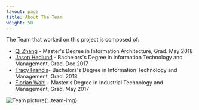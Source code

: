 ```yaml
---
layout: page
title: About The Team
weight: 50
---
```


The Team that worked on this project is composed of:
- [Qi Zhang](mailto:qzhang79@hawk.iit.edu) - Master's Degree in Information Architecture, Grad. May 2018
- [Jason Hedlund](mailto:jhedlund@hawk.iit.edu) - Bachelors's Degree in Information Technology and Management, Grad. Dec 2017
- [Tracy Francis](mailto:tfranci2@hawk.iit.edu)- Bachelors's Degree in Information Technology and Management, Grad. 2018
- [Florian Wahl](mailto:fwahl@hawk.iit.edu) - Master's Degree in Industrial Technology and Management, Grad. May 2017

![Team picture](https://raw.githubusercontent.com/florian-wahl/com525portfolio/master/public/img/teampic.jpg){: .team-img}
